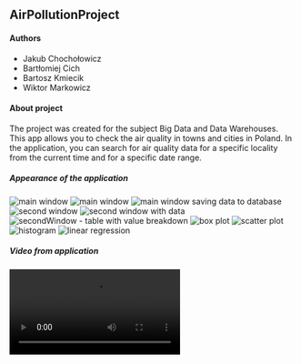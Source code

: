 ## AirPollutionProject

#### Authors
- Jakub Chochołowicz
- Bartłomiej Cich
- Bartosz Kmiecik
- Wiktor Markowicz

#### About project
The project was created for the subject Big Data and Data Warehouses. 
This app allows you to check the air quality in towns and cities in Poland.
In the application, you can search for air quality data for a specific locality from the current time and for a specific date range.

##### Appearance of the application
![main window](/img/mainWindow.png)
![main window](/img/mainWindow1.png)
![main window saving data to database](/img/mainWindow(Saving-data-to-database).png)
![second window](/img/secondWindow.png)
![second window with data](/img/secondWindow(with-data).png)
![secondWindow - table with value breakdown](/img/secondWindow(table-with-value-breakdown).png)
![box plot](/img/Box-plot.png)
![scatter plot](/img/scatter-plot.png)
![histogram](/img/histogram.png)
![linear regression](/img/linear-regression.png)

##### Video from application
![video of the app](/movie/Instrukcja%20obs%C5%82ugi%20aplikacji%20-%20Zanieczyszczenie%20powietrza.mp4)
